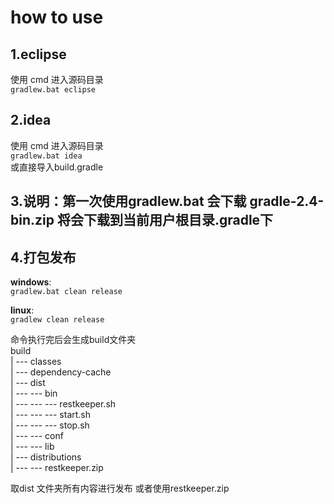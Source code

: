 # how to use

## 1.eclipse
   使用 cmd 进入源码目录   
  ```gradlew.bat eclipse```
  
## 2.idea
   使用 cmd 进入源码目录   
   ```gradlew.bat idea```   
   或直接导入build.gradle
   
## 3.说明：第一次使用gradlew.bat 会下载 gradle-2.4-bin.zip 将会下载到当前用户根目录.gradle下


## 4.打包发布

   **windows**:   
   ```gradlew.bat clean release```
   
   **linux**:   
   ```gradlew clean release```
   
   命令执行完后会生成build文件夹   
   build  
   |     --- classes  
   |     --- dependency-cache  
   |     --- dist  
   |     --- --- bin  
   |     --- --- --- restkeeper.sh  
   |     --- --- --- start.sh  
   |     --- --- --- stop.sh  
   |     --- --- conf  
   |     --- --- lib  
   |     --- distributions  
   |     --- --- restkeeper.zip   
   
  
   取dist 文件夹所有内容进行发布 或者使用restkeeper.zip